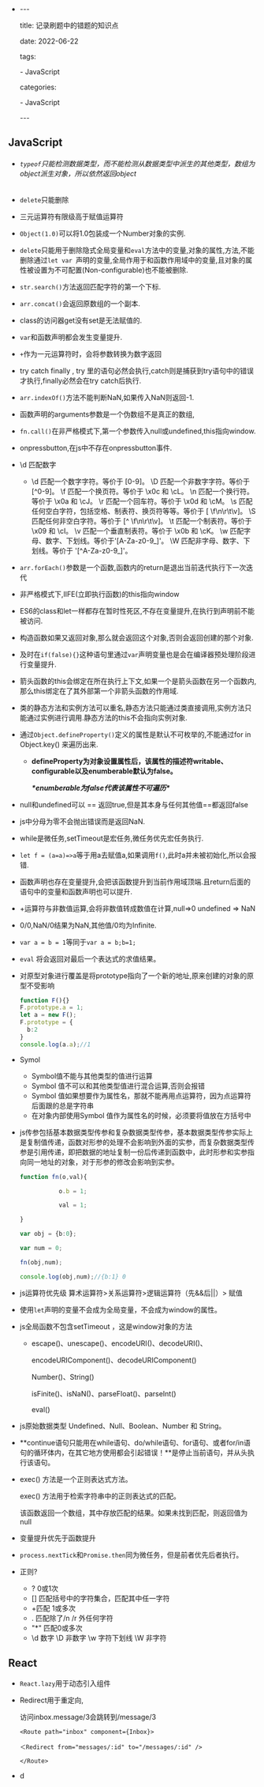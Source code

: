  - \---

   title: 记录刷题中的错题的知识点

   date: 2022-06-22

   tags:

    \- JavaScript

   categories:

    \- JavaScript

   \---

## JavaScript

- ###### `typeof`只能检测数据类型，而不能检测从数据类型中派生的其他类型，数组为object派生对象，所以依然返回object

- `delete`只能删除

- 三元运算符有限级高于赋值运算符

- `Object(1.0)`可以将1.0包装成一个Number对象的实例.

- `delete`只能用于删除隐式全局变量和`eval`方法中的变量,对象的属性,方法,不能删除通过`let var `声明的变量,全局作用于和函数作用域中的变量,且对象的属性被设置为不可配置(Non-configurable)也不能被删除.

- `str.search()`方法返回匹配字符的第一个下标.

- `arr.concat()`会返回原数组的一个副本.

- class的访问器get没有set是无法赋值的.

- `var`和函数声明都会发生变量提升.

- `+`作为一元运算符时，会将参数转换为数字返回

- try catch finally , try 里的语句必然会执行,catch则是捕获到try语句中的错误才执行,finally必然会在try catch后执行.

- `arr.indexOf()`方法不能判断NaN,如果传入NaN则返回-1.

- 函数声明的arguments参数是一个伪数组不是真正的数组,

- `fn.call()`在非严格模式下,第一个参数传入null或undefined,this指向window.

- onpressbutton,在js中不存在onpressbutton事件.

- \d 匹配数字

  - \d   匹配一个数字字符。等价于 [0-9]。
    \D   匹配一个非数字字符。等价于 [^0-9]。
    \f    匹配一个换页符。等价于 \x0c 和 \cL。
    \n   匹配一个换行符。等价于 \x0a 和 \cJ。
    \r    匹配一个回车符。等价于 \x0d 和 \cM。
    \s   匹配任何空白字符，包括空格、制表符、换页符等等。等价于 [ \f\n\r\t\v]。
    \S   匹配任何非空白字符。等价于 [^ \f\n\r\t\v]。
    \t    匹配一个制表符。等价于 \x09 和 \cI。
    \v   匹配一个垂直制表符。等价于 \x0b 和 \cK。
    \w   匹配字母、数字、下划线。等价于'[A-Za-z0-9_]'。
    \W  匹配非字母、数字、下划线。等价于 '[^A-Za-z0-9_]'。

- `arr.forEach()`参数是一个函数,函数内的return是退出当前迭代执行下一次迭代

- 非严格模式下,IIFE(立即执行函数)的this指向window

- ES6的class和let一样都存在暂时性死区,不存在变量提升,在执行到声明前不能被访问.

- 构造函数如果又返回对象,那么就会返回这个对象,否则会返回创建的那个对象.

- 及时在`if(false){}`这种语句里通过`var`声明变量也是会在编译器预处理阶段进行变量提升.

- 箭头函数的this会绑定在所在执行上下文,如果一个是箭头函数在另一个函数内,那么this绑定在了其外部第一个非箭头函数的作用域.

- 类的静态方法和实例方法可以重名,静态方法只能通过类直接调用,实例方法只能通过实例进行调用.静态方法的this不会指向实例对象.

- 通过`Object.defineProperty()`定义的属性是默认不可枚举的,不能通过for in Object.key() 来遍历出来.

  - **defineProperty为对象设置属性后，该属性的描述符writable、configurable以及enumberable默认为false。**

    ***\*enumberable为false代表该属性不可遍历\****

- null和undefined可以 == 返回true,但是其本身与任何其他值==都返回false

- js中分母为零不会抛出错误而是返回NaN.

- while是微任务,setTimeout是宏任务,微任务优先宏任务执行.

- `let f = (a=a)=>a`等于用a去赋值a,如果调用`f()`,此时a并未被初始化,所以会报错.

- 函数声明也存在变量提升,会把该函数提升到当前作用域顶端.且return后面的语句中的变量和函数声明也可以提升.

- +运算符与非数值运算,会将非数值转成数值在计算,null=>0 undefined => NaN 

- 0/0,NaN/0结果为NaN,其他值/0均为Infinite.

- `var a = b = 1`等同于`var a = b;b=1;`

- `eval` 将会返回对最后一个表达式的求值结果。 

- 对原型对象进行覆盖是将prototype指向了一个新的地址,原来创建的对象的原型不受影响

  ```typescript
  function F(){}
  F.prototype.a = 1;
  let a = new F();
  F.prototype = {
    b:2
  }
  console.log(a.a);//1
  
  ```

- Symol

  - Symbol值不能与其他类型的值进行运算
  - Symbol 值不可以和其他类型值进行混合运算,否则会报错
  - Symbol 值如果想要作为属性名，那就不能再用点运算符，因为点运算符后面跟的总是字符串
  - 在对象内部使用Symbol 值作为属性名的时候，必须要将值放在方括号中

- js传参包括基本数据类型传参和复杂数据类型传参，基本数据类型传参实际上是复制值传递，函数对形参的处理不会影响到外面的实参，而复杂数据类型传参是引用传递，即把数据的地址复制一份后传递到函数中，此时形参和实参指向同一地址的对象，对于形参的修改会影响到实参。

  ```typescript
  function fn(o,val){
  
             o.b = 1;
  
             val = 1;
  
  }
  
  var obj = {b:0};
  
  var num = 0;
  
  fn(obj,num);
  
  console.log(obj,num);//{b:1} 0
  ```

- js运算符优先级 算术运算符>关系运算符>逻辑运算符（先&&后||）> 赋值

- 使用`let`声明的变量不会成为全局变量，不会成为window的属性。

- js全局函数不包含setTimeout ，这是window对象的方法

  - escape()、unescape()、encodeURI()、decodeURI()、

      encodeURIComponent()、decodeURIComponent()

     Number()、String()

    isFinite()、isNaN()、parseFloat()、parseInt()

      eval()

- js原始数据类型 Undefined、Null、Boolean、Number 和 String。

- **continue语句只能用在while语句、do/while语句、for语句、或者for/in语句的循环体内，在其它地方使用都会引起错误！**是停止当前语句，并从头执行该语句。

- exec() 方法是一个正则表达式方法。

  exec() 方法用于检索字符串中的正则表达式的匹配。

  该函数返回一个数组，其中存放匹配的结果。如果未找到匹配，则返回值为 null

- 变量提升优先于函数提升

- `process.nextTick`和`Promise.then`同为微任务，但是前者优先后者执行。

- 正则?

  - ? 0或1次
  - [] 匹配括号中的字符集合，匹配其中任一字符
  - +匹配 1或多次
  - . 匹配除了/n /r 外任何字符
  - "*" 匹配0或多次
  - \d 数字 \D 非数字 \w 字符下划线 \W 非字符


## React

- `React.lazy`用于动态引入组件

- Redirect用于重定向,

  访问inbox.message/3会跳转到/message/3

  ```
  <Route path="inbox" component={Inbox}>
  
  ＜Redirect from="messages/:id" to="/messages/:id" />
  
  </Route>
  ```

- d



